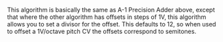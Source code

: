 This algorithm is basically the same as A-1 Precision Adder above,
except that where the other algorithm has offsets in steps of 1V, this
algorithm allows you to set a divisor for the offset. This defaults to
12, so when used to offset a 1V/octave pitch CV the offsets correspond
to semitones.